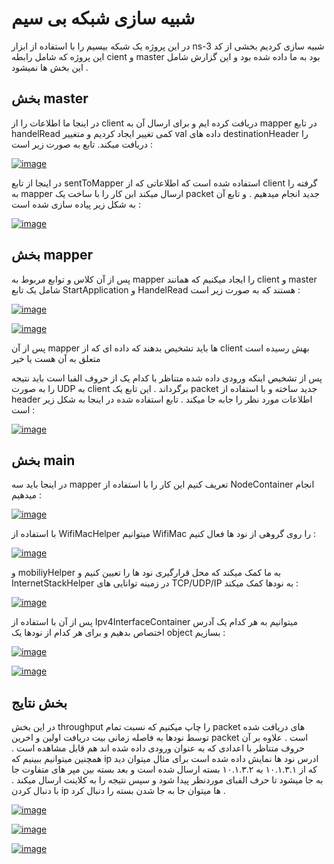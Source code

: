 # شبیه سازی شبکه بی سیم

در این پروژه یک شبکه بیسیم را با استفاده از ابزار ns-3 شبیه سازی کردیم
بخشی از کد این پروژه که شامل رابطه cient 
و master بود به ما داده شده بود و این گزارش شامل این بخش ها نمیشود .

## بخش master

در اینجا ما اطلاعات را از client دریافت کرده ایم و 
برای ارسال آن به mapper در 
تابع handelRead کمی تغییر ایجاد کردیم 
و متغییر val 
داده های destinationHeader را دریافت میکند.
تابع به صورت زیر است :

[![image](https://www.linkpicture.com/q/master-new_1.png)](https://www.linkpicture.com/view.php?img=LPic644196757bcc01342889040)

در اینجا از تابع sentToMapper استفاده شده است که
اطلاعاتی که از client گرفته را 
به mapper ارسال میکند 
ابن کار را با ساخت یک packet جدید انجام میدهیم .
و تابع آن به شکل زیر پیاده سازی شده است :


[![image](https://www.linkpicture.com/q/sendMapper.png)](https://www.linkpicture.com/view.php?img=LPic64417053a5abc2110941521)


## بخش mapper

پس از آن کلاس و توابع مربوط به mapper را ایجاد میکنیم که
همانند client 
و master 
شامل یک تابع StartApplication 
و HandelRead هستند که به صورت زیر است :


[![image](https://www.linkpicture.com/q/Mapper_1.png)](https://www.linkpicture.com/view.php?img=LPic644172c2548451749282700)

[![image](https://www.linkpicture.com/q/mapperHandelReas_1.png)](https://www.linkpicture.com/view.php?img=LPic64417332470c6903866529)



پس از آن mapper ها باید تشخیص بدهند که داده ای که
از client بهش رسیده است متعلق به آن هست یا خیر 






پس از تشخیص اینکه ورودی داده شده متناظر با کدام یک از حروف الفبا است باید نتیجه را به 
صورت UDP 
به client برگرداند .
این تابع یک packet جدید ساخته 
و با استفاده از header اطلاعات مورد نظر را جابه جا میکند .
تابع استفاده شده در اینجا به شکل زیر است :


[![image](https://www.linkpicture.com/q/SendClient_1.png)](https://www.linkpicture.com/view.php?img=LPic644174ee6887d1202808681)


## بخش main 

در اینجا باید سه mapper تعریف کنیم 
این کار را با استفاده از NodeContainer انجام میدهیم :

[![image](https://www.linkpicture.com/q/NodeContainer.png)](https://www.linkpicture.com/view.php?img=LPic644176362693d1409096302)

با استفاده از WifiMacHelper 
میتوانیم WifiMac را روی گروهی از نود ها فعال کنیم :


[![image](https://www.linkpicture.com/q/mac.png)](https://www.linkpicture.com/view.php?img=LPic64417fd2b4dd235763565)


و mobiliyHelper به ما کمک میکند که محل قرارگیری نود ها را تعیین کنیم 
و InternetStackHelper در زمینه 
توانایی های TCP/UDP/IP به نودها کمک میکند :

[![image](https://www.linkpicture.com/q/Mobility.png)](https://www.linkpicture.com/view.php?img=LPic64417fd2b4dd235763565)


پس از آن با استفاده از Ipv4InterfaceContainer 
میتوانیم به هر کدام یک آدرس اختصاص بدهیم و برای هر کدام از نودها یک object بسازیم :


[![image](https://www.linkpicture.com/q/IPv4.png)](https://www.linkpicture.com/view.php?img=LPic64417fd2b4dd235763565)


[![image](https://www.linkpicture.com/q/object.png)](https://www.linkpicture.com/view.php?img=LPic64417fd2b4dd235763565)


## بخش نتایج 

در این بخش throughput را چاپ میکنیم که 
نسبت تمام packet های دریافت شده توسط نودها به فاصله زمانی
بیت دریافت اولین و اخرین packet است .
علاوه بر آن حروف متناظر با اعدادی که به عنوان ورودی داده شده اند هم قابل مشاهده است .
همچنین میتوانیم ببینیم که ip ادرس 
نود ها نمایش داده شده است برای مثال میتوان دید که از ۱۰.۱.۳.۱ به ۱۰.۱.۳.۲ بسته ارسال شده است و بعد بسته بین مپر های متفاوت جا به جا میشود تا حرف الفبای موردنظر پیدا شود و سپس نتیجه را به کلاینت ارسال میکند . با دنبال کردن ip ها 
میتوان جا به جا شدن بسته را دنبال کرد .



[![image](https://www.linkpicture.com/q/res1_1.png)](https://www.linkpicture.com/view.php?img=LPic644195a0237931341679499)

[![image](https://www.linkpicture.com/q/res2_1.png)](https://www.linkpicture.com/view.php?img=LPic644195a0237931341679499)

[![image](https://www.linkpicture.com/q/Screenshot-1073.png)](https://www.linkpicture.com/view.php?img=LPic64419da432da8927960226)